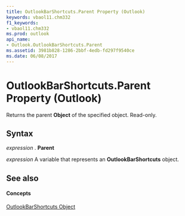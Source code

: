 ```yaml
---
title: OutlookBarShortcuts.Parent Property (Outlook)
keywords: vbaol11.chm332
f1_keywords:
- vbaol11.chm332
ms.prod: outlook
api_name:
- Outlook.OutlookBarShortcuts.Parent
ms.assetid: 3981b828-1286-2bbf-4edb-fd297f9540ce
ms.date: 06/08/2017
---
```



# OutlookBarShortcuts.Parent Property (Outlook)

Returns the parent  **Object** of the specified object. Read-only.


## Syntax

 _expression_ . **Parent**

 _expression_ A variable that represents an **OutlookBarShortcuts** object.


## See also


#### Concepts


[OutlookBarShortcuts Object](Outlook.OutlookBarShortcuts.md)

